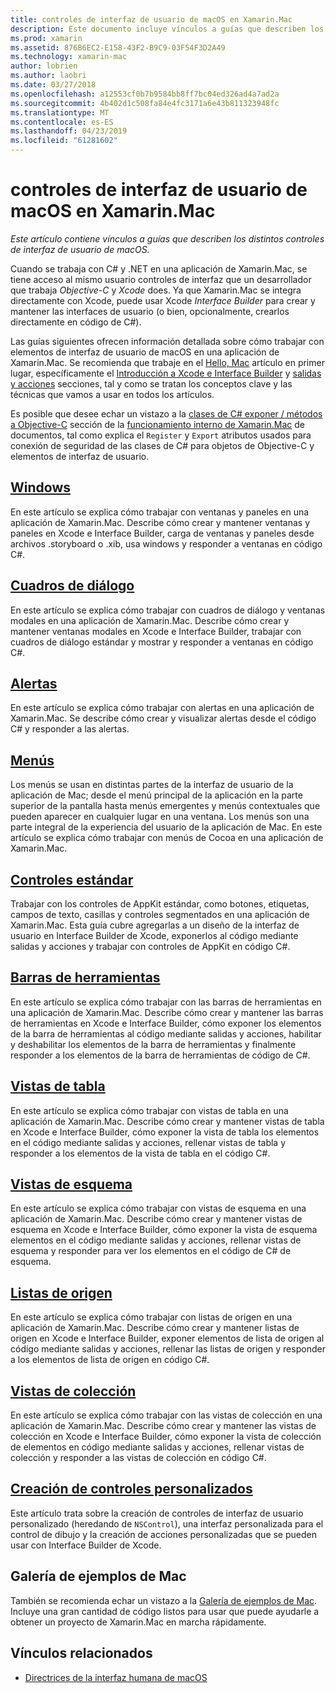 ```yaml
---
title: controles de interfaz de usuario de macOS en Xamarin.Mac
description: Este documento incluye vínculos a guías que describen los distintos controles de interfaz de usuario disponibles para los desarrolladores de Xamarin.Mac. Contenido vinculado echa un vistazo a windows, los cuadros de diálogo, alertas, menús, barras de herramientas, las vistas de tablas, vistas de esquema y más.
ms.prod: xamarin
ms.assetid: 876B6EC2-E158-43F2-B9C9-03F54F3D2A49
ms.technology: xamarin-mac
author: lobrien
ms.author: laobri
ms.date: 03/27/2018
ms.openlocfilehash: a12553cf0b7b9584bb8ff7bc04ed326ad4a7ad2a
ms.sourcegitcommit: 4b402d1c508fa84e4fc3171a6e43b811323948fc
ms.translationtype: MT
ms.contentlocale: es-ES
ms.lasthandoff: 04/23/2019
ms.locfileid: "61281602"
---
```

# <a name="macos-user-interface-controls-in-xamarinmac"></a>controles de interfaz de usuario de macOS en Xamarin.Mac

_Este artículo contiene vínculos a guías que describen los distintos controles de interfaz de usuario de macOS._

Cuando se trabaja con C# y .NET en una aplicación de Xamarin.Mac, se tiene acceso al mismo usuario controles de interfaz que un desarrollador que trabaja *Objective-C* y *Xcode* does. Ya que Xamarin.Mac se integra directamente con Xcode, puede usar Xcode _Interface Builder_ para crear y mantener las interfaces de usuario (o bien, opcionalmente, crearlos directamente en código de C#).

Las guías siguientes ofrecen información detallada sobre cómo trabajar con elementos de interfaz de usuario de macOS en una aplicación de Xamarin.Mac. Se recomienda que trabaje en el [Hello, Mac](~/mac/get-started/hello-mac.md) artículo en primer lugar, específicamente el [Introducción a Xcode e Interface Builder](~/mac/get-started/hello-mac.md#introduction-to-xcode-and-interface-builder) y [salidas y acciones](~/mac/get-started/hello-mac.md#outlets-and-actions) secciones, tal y como se tratan los conceptos clave y las técnicas que vamos a usar en todos los artículos.

Es posible que desee echar un vistazo a la [clases de C# exponer / métodos a Objective-C](~/mac/internals/how-it-works.md#exposing-c-classes--methods-to-objective-c) sección de la [funcionamiento interno de Xamarin.Mac](~/mac/internals/how-it-works.md) de documentos, tal como explica el `Register` y `Export` atributos usados para conexión de seguridad de las clases de C# para objetos de Objective-C y elementos de interfaz de usuario.

## <a name="windowsmacuser-interfacewindowmd"></a>[Windows](~/mac/user-interface/window.md)

En este artículo se explica cómo trabajar con ventanas y paneles en una aplicación de Xamarin.Mac. Describe cómo crear y mantener ventanas y paneles en Xcode e Interface Builder, carga de ventanas y paneles desde archivos .storyboard o .xib, usa windows y responder a ventanas en código C#.

## <a name="dialogsmacuser-interfacedialogmd"></a>[Cuadros de diálogo](~/mac/user-interface/dialog.md)

En este artículo se explica cómo trabajar con cuadros de diálogo y ventanas modales en una aplicación de Xamarin.Mac. Describe cómo crear y mantener ventanas modales en Xcode e Interface Builder, trabajar con cuadros de diálogo estándar y mostrar y responder a ventanas en código C#.

## <a name="alertsmacuser-interfacealertmd"></a>[Alertas](~/mac/user-interface/alert.md)

En este artículo se explica cómo trabajar con alertas en una aplicación de Xamarin.Mac. Se describe cómo crear y visualizar alertas desde el código C# y responder a las alertas.

## <a name="menusmacuser-interfacemenumd"></a>[Menús](~/mac/user-interface/menu.md)

Los menús se usan en distintas partes de la interfaz de usuario de la aplicación de Mac; desde el menú principal de la aplicación en la parte superior de la pantalla hasta menús emergentes y menús contextuales que pueden aparecer en cualquier lugar en una ventana. Los menús son una parte integral de la experiencia del usuario de la aplicación de Mac. En este artículo se explica cómo trabajar con menús de Cocoa en una aplicación de Xamarin.Mac.

## <a name="standard-controlsmacuser-interfacestandard-controlsmd"></a>[Controles estándar](~/mac/user-interface/standard-controls.md)

Trabajar con los controles de AppKit estándar, como botones, etiquetas, campos de texto, casillas y controles segmentados en una aplicación de Xamarin.Mac. Esta guía cubre agregarlas a un diseño de la interfaz de usuario en Interface Builder de Xcode, exponerlos al código mediante salidas y acciones y trabajar con controles de AppKit en código C#.

## <a name="toolbarsmacuser-interfacetoolbarmd"></a>[Barras de herramientas](~/mac/user-interface/toolbar.md)

En este artículo se explica cómo trabajar con las barras de herramientas en una aplicación de Xamarin.Mac. Describe cómo crear y mantener las barras de herramientas en Xcode e Interface Builder, cómo exponer los elementos de la barra de herramientas al código mediante salidas y acciones, habilitar y deshabilitar los elementos de la barra de herramientas y finalmente responder a los elementos de la barra de herramientas de código de C#.

## <a name="table-viewsmacuser-interfacetable-viewmd"></a>[Vistas de tabla](~/mac/user-interface/table-view.md)

En este artículo se explica cómo trabajar con vistas de tabla en una aplicación de Xamarin.Mac. Describe cómo crear y mantener vistas de tabla en Xcode e Interface Builder, cómo exponer la vista de tabla los elementos en el código mediante salidas y acciones, rellenar vistas de tabla y responder a los elementos de la vista de tabla en el código C#.

## <a name="outline-viewsmacuser-interfaceoutline-viewmd"></a>[Vistas de esquema](~/mac/user-interface/outline-view.md)

En este artículo se explica cómo trabajar con vistas de esquema en una aplicación de Xamarin.Mac. Describe cómo crear y mantener vistas de esquema en Xcode e Interface Builder, cómo exponer la vista de esquema elementos en el código mediante salidas y acciones, rellenar vistas de esquema y responder para ver los elementos en el código de C# de esquema.

## <a name="source-listsmacuser-interfacesource-listmd"></a>[Listas de origen](~/mac/user-interface/source-list.md)

En este artículo se explica cómo trabajar con listas de origen en una aplicación de Xamarin.Mac. Describe cómo crear y mantener listas de origen en Xcode e Interface Builder, exponer elementos de lista de origen al código mediante salidas y acciones, rellenar las listas de origen y responder a los elementos de lista de origen en código C#.

## <a name="collection-viewsmacuser-interfacecollection-viewmd"></a>[Vistas de colección](~/mac/user-interface/collection-view.md)

En este artículo se explica cómo trabajar con las vistas de colección en una aplicación de Xamarin.Mac. Describe cómo crear y mantener las vistas de colección en Xcode e Interface Builder, cómo exponer la vista de colección de elementos en código mediante salidas y acciones, rellenar vistas de colección y responder a las vistas de colección en código C#.

## <a name="creating-custom-controlsmacuser-interfacecustom-controlsmd"></a>[Creación de controles personalizados](~/mac/user-interface/custom-controls.md)

Este artículo trata sobre la creación de controles de interfaz de usuario personalizado (heredando de `NSControl`), una interfaz personalizada para el control de dibujo y la creación de acciones personalizadas que se pueden usar con Interface Builder de Xcode.

## <a name="mac-samples-gallery"></a>Galería de ejemplos de Mac

También se recomienda echar un vistazo a la [Galería de ejemplos de Mac](https://developer.xamarin.com/samples/mac/all/). Incluye una gran cantidad de código listos para usar que puede ayudarle a obtener un proyecto de Xamarin.Mac en marcha rápidamente.

## <a name="related-links"></a>Vínculos relacionados

- [Directrices de la interfaz humana de macOS](https://developer.apple.com/macos/human-interface-guidelines/overview/themes/)

